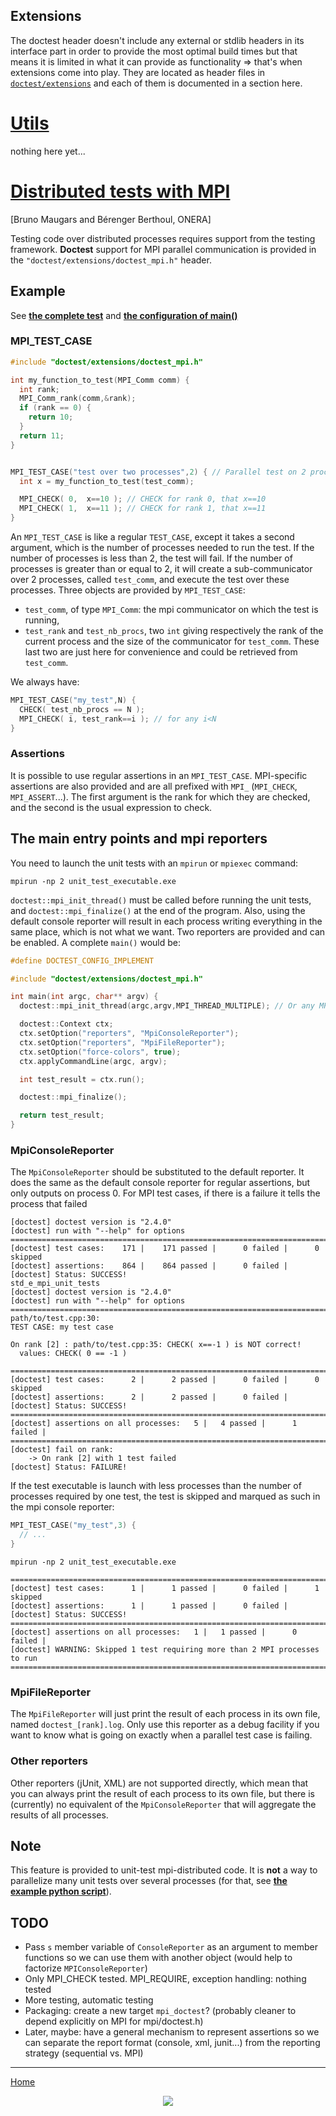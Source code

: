 ## Extensions

The doctest header doesn't include any external or stdlib headers in its interface part in order to provide the most optimal build times but that means it is limited in what it can provide as functionality => that's when extensions come into play. They are located as header files in [`doctest/extensions`](../../doctest/extensions) and each of them is documented in a section here.

# [Utils](../../doctest/extensions/doctest_util.h)

nothing here yet...

# [Distributed tests with MPI](../../doctest/extensions/doctest_mpi.h)

[Bruno Maugars and Bérenger Berthoul, ONERA]

Testing code over distributed processes requires support from the testing framework. **Doctest** support for MPI parallel communication is provided in the ```"doctest/extensions/doctest_mpi.h"``` header.

## Example

See [**the complete test**](../../examples/mpi/mpi.cpp) and [**the configuration of main()**](../../examples/mpi/main.cpp)

### MPI_TEST_CASE

```c++
#include "doctest/extensions/doctest_mpi.h"

int my_function_to_test(MPI_Comm comm) {
  int rank;
  MPI_Comm_rank(comm,&rank);
  if (rank == 0) {
    return 10;
  }
  return 11;
}


MPI_TEST_CASE("test over two processes",2) { // Parallel test on 2 processes
  int x = my_function_to_test(test_comm);

  MPI_CHECK( 0,  x==10 ); // CHECK for rank 0, that x==10
  MPI_CHECK( 1,  x==11 ); // CHECK for rank 1, that x==11
}
```

An ```MPI_TEST_CASE``` is like a regular ```TEST_CASE```, except it takes a second argument, which is the number of processes needed to run the test.  If the number of processes is less than 2, the test will fail. If the number of processes is greater than or equal to 2, it will create a sub-communicator over 2 processes, called ```test_comm```, and execute the test over these processes. Three objects are provided by ```MPI_TEST_CASE```:
 * ```test_comm```, of type ```MPI_Comm```: the mpi communicator on which the test is running,
 * ```test_rank``` and ```test_nb_procs```, two ```int``` giving respectively the rank of the current process and the size of the communicator for ```test_comm```. These last two are just here for convenience and could be retrieved from ```test_comm```.

We always have:

```c++
MPI_TEST_CASE("my_test",N) {
  CHECK( test_nb_procs == N );
  MPI_CHECK( i, test_rank==i ); // for any i<N
}
```

### Assertions
It is possible to use regular assertions in an ```MPI_TEST_CASE```. MPI-specific assertions are also provided and are all prefixed with ```MPI_``` (```MPI_CHECK```, ```MPI_ASSERT```...). The first argument is the rank for which they are checked, and the second is the usual expression to check.

## The main entry points and mpi reporters

You need to launch the unit tests with an ```mpirun``` or ```mpiexec``` command:
```
mpirun -np 2 unit_test_executable.exe
```

```doctest::mpi_init_thread()``` must be called before running the unit tests, and ```doctest::mpi_finalize()``` at the end of the program. Also, using the default console reporter will result in each process writing everything in the same place, which is not what we want. Two reporters are provided and can be enabled. A complete ```main()``` would be:


```c++
#define DOCTEST_CONFIG_IMPLEMENT

#include "doctest/extensions/doctest_mpi.h"

int main(int argc, char** argv) {
  doctest::mpi_init_thread(argc,argv,MPI_THREAD_MULTIPLE); // Or any MPI thread level

  doctest::Context ctx;
  ctx.setOption("reporters", "MpiConsoleReporter");
  ctx.setOption("reporters", "MpiFileReporter");
  ctx.setOption("force-colors", true);
  ctx.applyCommandLine(argc, argv);

  int test_result = ctx.run();

  doctest::mpi_finalize();

  return test_result;
}
```

### MpiConsoleReporter

The ```MpiConsoleReporter``` should be substituted to the default reporter. It does the same as the default console reporter for regular assertions, but only outputs on process 0. For MPI test cases, if there is a failure it tells the process that failed

```
[doctest] doctest version is "2.4.0"
[doctest] run with "--help" for options
===============================================================================
[doctest] test cases:    171 |    171 passed |      0 failed |      0 skipped
[doctest] assertions:    864 |    864 passed |      0 failed |
[doctest] Status: SUCCESS!
std_e_mpi_unit_tests
[doctest] doctest version is "2.4.0"
[doctest] run with "--help" for options
===============================================================================
path/to/test.cpp:30:
TEST CASE: my test case

On rank [2] : path/to/test.cpp:35: CHECK( x==-1 ) is NOT correct!
  values: CHECK( 0 == -1 )

===============================================================================
[doctest] test cases:      2 |      2 passed |      0 failed |      0 skipped
[doctest] assertions:      2 |      2 passed |      0 failed |
[doctest] Status: SUCCESS!
===============================================================================
[doctest] assertions on all processes:   5 |   4 passed |      1 failed |
===============================================================================
[doctest] fail on rank:
    -> On rank [2] with 1 test failed
[doctest] Status: FAILURE!
```

If the test executable is launch with less processes than the number of processes required by one test, the test is skipped and marqued as such in the mpi console reporter:


```c++
MPI_TEST_CASE("my_test",3) {
  // ...
}
```

```
mpirun -np 2 unit_test_executable.exe
```

```
===============================================================================
[doctest] test cases:      1 |      1 passed |      0 failed |      1 skipped
[doctest] assertions:      1 |      1 passed |      0 failed |
[doctest] Status: SUCCESS!
===============================================================================
[doctest] assertions on all processes:   1 |   1 passed |      0 failed |
[doctest] WARNING: Skipped 1 test requiring more than 2 MPI processes to run
===============================================================================
```

### MpiFileReporter
The ```MpiFileReporter``` will just print the result of each process in its own file, named ```doctest_[rank].log```. Only use this reporter as a debug facility if you want to know what is going on exactly when a parallel test case is failing.

### Other reporters
Other reporters (jUnit, XML) are not supported directly, which mean that you can always print the result of each process to its own file, but there is (currently) no equivalent of the ```MpiConsoleReporter``` that will aggregate the results of all processes.


## Note

This feature is provided to unit-test mpi-distributed code. It is **not** a way to parallelize many unit tests over several processes (for that, see [**the example python script**](../../examples/range_based_execution.py)).

## TODO

 * Pass ```s``` member variable of ```ConsoleReporter``` as an argument to member functions so we can use them with another object (would help to factorize ```MPIConsoleReporter```)
 * Only MPI_CHECK tested. MPI_REQUIRE, exception handling: nothing tested
 * More testing, automatic testing
 * Packaging: create a new target ```mpi_doctest```? (probably cleaner to depend explicitly on MPI for mpi/doctest.h)
 * Later, maybe: have a general mechanism to represent assertions so we can separate the report format (console, xml, junit...) from the reporting strategy (sequential vs. MPI)

---------------

[Home](readme.md#reference)

<p align="center"><img src="../../scripts/data/logo/icon_2.svg"></p>
